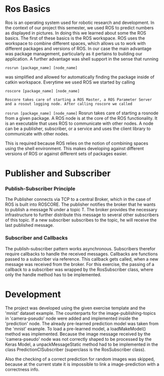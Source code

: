 # Ros Basics 


Ros is an operating system used for robotic research and development. In the context of our project this semester, we used ROS to predict numbers as displayed in pictures. In doing this we learned about some the ROS basics. The first of these basics is the ROS workspace. ROS uses the workspace to combine different spaces, which allows us to work with different packages and versions of ROS. In our case the main advantage was package management, particularly as it pertains to building our application. A further advantage was shell support in the sense that running 
```
rosrun [package_name] [node_name] 
```
was simplified and allowed for automatically finding the package inside of catkin workspace. 
   Everytime we used ROS we started by calling 
   ```
roscore [package_name] [node_name] 
```
    Roscore takes care of starting a ROS Master, a ROS Parameter Server and a rosout logging node. After calling roscore we called 
   ```rosrun [package_name] [node_name]``` 
   Rosrun takes care of starting a rosnode from a given package. A ROS node is at the core of the ROS functionality. It is an executable that uses ROS to communicate with other nodes. A node can be a publisher, subscriber, or a service and uses the client library to communicate with other nodes.  

This is required because ROS relies on the notion of combining spaces using the shell environment. This makes developing against different versions of ROS or against different sets of packages easier. 


# Publisher and Subscriber
### Publish-Subscriber Principle
The Publisher connects via TCP to a central Broker, which in the case of ROS is built into ROSCORE. The publisher 
notifies the broker that he wants to publish a message N under a topic T.
The broker provides the necessary infrastructure to further distribute this message to several other subscribers of 
this topic. If a new subscriber subscribes to the topic, he will receive the last published message.

### Subscriber and Callbacks

The publish-subscriber pattern works asynchronous. Subscribers therefor require callbacks to handle the received 
messages. Callbacks are functions passed to a subscriber via reference. This callback gets called, when a new message 
was received from the broker. For this exercise, the passing of a callback to a subscriber was wrapped by the 
RosSubscriber class, where only the handle method has to be implemented.

# Development 

The project was developed using the given exercise template and the 'mnist' dataset example.
The counterparts for the image-publishing-topics in 'camera-pseudo' node were added and implemented inside the 
'prediction' node. The already pre-learned prediction model was taken from the 'mnist' example. To load a pre-learned 
model, a loadMakeModel() method was implemented.
Because the image message received by the 'camera-pseudo' node was not correctly shaped to be processed by the Keras 
Model, a unpackMessageStatic method had to be implemented in the class PredictionCISubscriber (superclass is the 
RosSubscriber class).

Also the checking of a correct prediction for random images was skipped, because at the current state it is impossible 
to link a image-prediction with a correctness info.